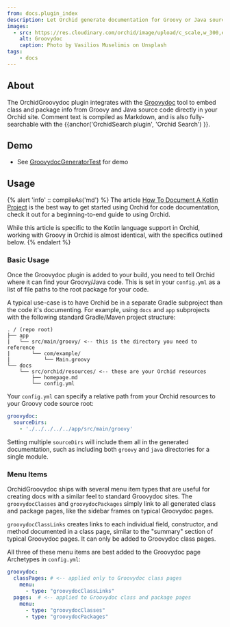 ```yaml
---
from: docs.plugin_index
description: Let Orchid generate documentation for Groovy or Java sources.
images:
  - src: https://res.cloudinary.com/orchid/image/upload/c_scale,w_300,e_blur:150/v1550345984/plugins/groovydoc.jpg
    alt: Groovydoc
    caption: Photo by Vasilios Muselimis on Unsplash
tags:
    - docs
---
```


## About

The OrchidGroovydoc plugin integrates with the 
[Groovydoc](http://docs.groovy-lang.org/latest/html/documentation/#_groovydoc_the_groovy_java_documentation_generator) 
tool to embed class and package info from Groovy and Java source code directly in your Orchid site. Comment text is 
compiled as Markdown, and is also fully-searchable with the {{anchor('OrchidSearch plugin', 'Orchid Search') }}.

## Demo

- See [GroovydocGeneratorTest](https://github.com/JavaEden/Orchid/blob/master/plugins/OrchidGroovydoc/src/test/kotlin/com/eden/orchid/groovydoc/GroovydocGeneratorTest.kt) for demo

## Usage

{% alert 'info' :: compileAs('md') %}
The article [How To Document A Kotlin Project](https://dev.to/cjbrooks12/how-to-document-a-kotlin-project-edc) is the 
best way to get started using Orchid for code documentation, check it out for a beginning-to-end guide to using 
Orchid. 

While this article is specific to the Kotlin language support in Orchid, working with Groovy in Orchid is almost 
identical, with the specifics outlined below.
{% endalert %}

### Basic Usage

Once the Groovydoc plugin is added to your build, you need to tell Orchid where it can find your Groovy/Java code. This 
is set in your `config.yml` as a list of file paths to the root package for your code. 

A typical use-case is to have Orchid be in a separate Gradle subproject than the code it's documenting. For example, 
using `docs` and `app` subprojects with the following standard Gradle/Maven project structure:

```text
. / (repo root)
├── app
|   └── src/main/groovy/ <-- this is the directory you need to reference
|       └── com/example/
|           └── Main.groovy
└── docs
    └── src/orchid/resources/ <-- these are your Orchid resources
        ├── homepage.md
        └── config.yml
```

Your `config.yml` can specify a relative path from your Orchid resources to your Groovy code source root:

```yaml
groovydoc:
  sourceDirs:
    - './../../../../app/src/main/groovy'
```

Setting multiple `sourceDirs` will include them all in the generated documentation, such as including both `groovy` and 
`java` directories for a single module.

### Menu Items

OrchidGroovydoc ships with several menu item types that are useful for creating docs with a similar feel to standard 
Groovydoc sites. The `groovydocClasses` and `groovydocPackages` simply link to all generated class and package pages, 
like the sidebar frames on typical Groovydoc pages. 

`groovydocClassLinks` creates links to each individual field, constructor, and method documented in a class page, 
similar to the "summary" section of typical Groovydoc pages. It can only be added to Groovydoc class pages.

All three of these menu items are best added to the Groovydoc page Archetypes in `config.yml`:

```yaml
groovydoc:
  classPages: # <-- applied only to Groovydoc class pages
    menu:
      - type: "groovydocClassLinks"
  pages:  # <-- applied to Groovydoc class and package pages
    menu:
      - type: "groovydocClasses"
      - type: "groovydocPackages"
```
